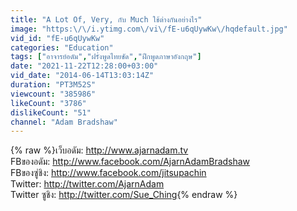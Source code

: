 ```yaml
---
title: "A Lot Of, Very, กับ Much ใช้ต่างกันอย่างไร"
image: "https:\/\/i.ytimg.com\/vi\/fE-u6qUywKw\/hqdefault.jpg"
vid_id: "fE-u6qUywKw"
categories: "Education"
tags: ["อาจารย์อดัม","ฝรั่งพูดไทยชัด","ฝึกพูดภาษาอังกฤษ"]
date: "2021-11-22T12:28:00+03:00"
vid_date: "2014-06-14T13:03:14Z"
duration: "PT3M52S"
viewcount: "385986"
likeCount: "3786"
dislikeCount: "51"
channel: "Adam Bradshaw"
---
```

{% raw %}เว็บอดัม: <a rel="nofollow" target="blank" href="http://www.ajarnadam.tv">http://www.ajarnadam.tv</a><br />FBของอดัม: <a rel="nofollow" target="blank" href="http://www.facebook.com/AjarnAdamBradshaw">http://www.facebook.com/AjarnAdamBradshaw</a><br />FBของซู่ชิง: <a rel="nofollow" target="blank" href="http://www.facebook.com/jitsupachin">http://www.facebook.com/jitsupachin</a><br />Twitter: <a rel="nofollow" target="blank" href="http://twitter.com/AjarnAdam">http://twitter.com/AjarnAdam</a><br />Twitter ซูชิง: <a rel="nofollow" target="blank" href="http://twitter.com/Sue_Ching">http://twitter.com/Sue_Ching</a>{% endraw %}
